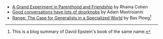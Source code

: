 - [A Grand Experiment in Parenthood and Friendship](https://www.theatlantic.com/family/archive/2025/05/raising-kids-friends-parenting/682756/) by Rhaina Cohen
- [Good conversations have lots of doorknobs](https://www.experimental-history.com/p/good-conversations-have-lots-of-doorknobs) by Adam Mastroianni
- [Range: The Case for Generalists in a Specialized World](https://medium.com/@basploeg/range-the-case-for-generalists-in-a-specialized-world-b0ed44bc0470) by Bas Ploeg[^1]

[^1]: This is a blog summary of David Epstein's book of the same name.